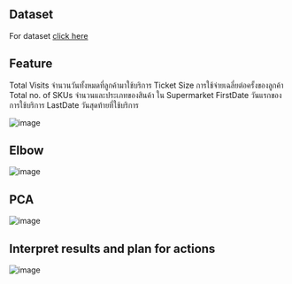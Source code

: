 ## Dataset

For dataset [click here](https://drive.google.com/file/d/1kCzkYcmG7r2Y7tU4t9K9z5ncN67OaSLw/view?usp=sharing)

## Feature

Total Visits จำนวนวันทั้งหมดที่ลูกค้ามาใช้บริการ
Ticket Size การใช้จ่ายเฉลี่ยต่อครั้งของลูกค้า
Total no. of SKUs จำนวนและประเภทของสินค้า ใน Supermarket
FirstDate วันแรกของการใช้บริการ
LastDate วันสุดท้ายที่ใช้บริการ

![image](https://user-images.githubusercontent.com/77558083/147726819-fe1ee50e-98d2-4316-92e5-f7bd6e4eaa2a.png)

## Elbow
![image](https://user-images.githubusercontent.com/77558083/147729072-e2594bcc-f8ea-41a4-a1ef-e51bab32d119.png)

## PCA
![image](https://user-images.githubusercontent.com/77558083/147729037-b14b7f56-2788-462d-817e-25aa86543df9.png)


## Interpret results and plan for actions
![image](https://user-images.githubusercontent.com/77558083/147726563-580695fc-da34-4f1a-b062-b775af1e5ce4.png)
